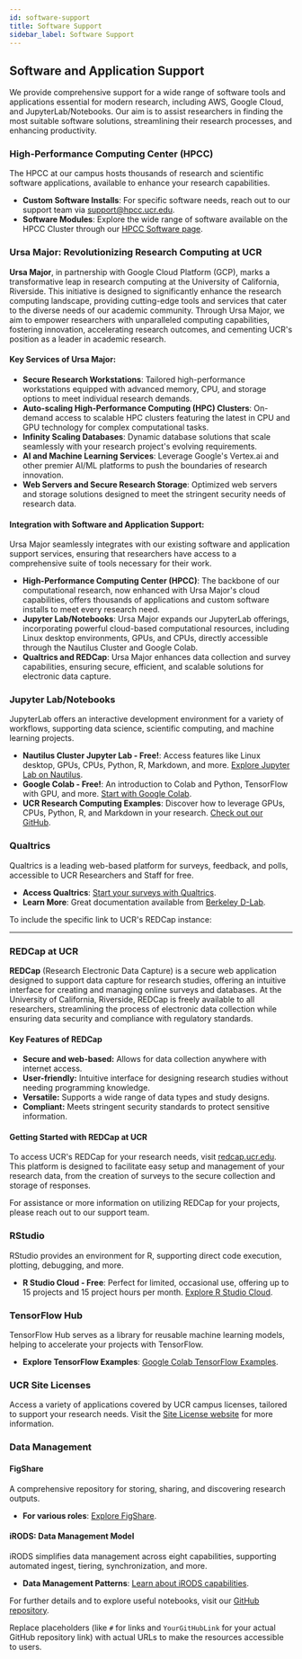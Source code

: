 ```yaml
---
id: software-support
title: Software Support
sidebar_label: Software Support
---
```


## Software and Application Support

We provide comprehensive support for a wide range of software tools and applications essential for modern research, including AWS, Google Cloud, and JupyterLab/Notebooks. Our aim is to assist researchers in finding the most suitable software solutions, streamlining their research processes, and enhancing productivity.

### High-Performance Computing Center (HPCC)

The HPCC at our campus hosts thousands of research and scientific software applications, available to enhance your research capabilities.

- **Custom Software Installs**: For specific software needs, reach out to our support team via [support@hpcc.ucr.edu](mailto:support@hpcc.ucr.edu).
- **Software Modules**: Explore the wide range of software available on the HPCC Cluster through our [HPCC Software page](https://hpcc.ucr.edu/about/software/).

### Ursa Major: Revolutionizing Research Computing at UCR

**Ursa Major**, in partnership with Google Cloud Platform (GCP), marks a transformative leap in research computing at the University of California, Riverside. This initiative is designed to significantly enhance the research computing landscape, providing cutting-edge tools and services that cater to the diverse needs of our academic community. Through Ursa Major, we aim to empower researchers with unparalleled computing capabilities, fostering innovation, accelerating research outcomes, and cementing UCR's position as a leader in academic research.

#### Key Services of Ursa Major:

- **Secure Research Workstations**: Tailored high-performance workstations equipped with advanced memory, CPU, and storage options to meet individual research demands.
- **Auto-scaling High-Performance Computing (HPC) Clusters**: On-demand access to scalable HPC clusters featuring the latest in CPU and GPU technology for complex computational tasks.
- **Infinity Scaling Databases**: Dynamic database solutions that scale seamlessly with your research project's evolving requirements.
- **AI and Machine Learning Services**: Leverage Google's Vertex.ai and other premier AI/ML platforms to push the boundaries of research innovation.
- **Web Servers and Secure Research Storage**: Optimized web servers and storage solutions designed to meet the stringent security needs of research data.

#### Integration with Software and Application Support:

Ursa Major seamlessly integrates with our existing software and application support services, ensuring that researchers have access to a comprehensive suite of tools necessary for their work.

- **High-Performance Computing Center (HPCC)**: The backbone of our computational research, now enhanced with Ursa Major's cloud capabilities, offers thousands of applications and custom software installs to meet every research need.
- **Jupyter Lab/Notebooks**: Ursa Major expands our JupyterLab offerings, incorporating powerful cloud-based computational resources, including Linux desktop environments, GPUs, and CPUs, directly accessible through the Nautilus Cluster and Google Colab.
- **Qualtrics and REDCap**: Ursa Major enhances data collection and survey capabilities, ensuring secure, efficient, and scalable solutions for electronic data capture.

### Jupyter Lab/Notebooks

JupyterLab offers an interactive development environment for a variety of workflows, supporting data science, scientific computing, and machine learning projects.

- **Nautilus Cluster Jupyter Lab - Free!**: Access features like Linux desktop, GPUs, CPUs, Python, R, Markdown, and more. [Explore Jupyter Lab on Nautilus](https://docs.nationalresearchplatform.org/userdocs/jupyter/jupyterhub/).
- **Google Colab - Free!**: An introduction to Colab and Python, TensorFlow with GPU, and more. [Start with Google Colab](https://colab.research.google.com/).
- **UCR Research Computing Examples**: Discover how to leverage GPUs, CPUs, Python, R, and Markdown in your research. [Check out our GitHub](https://github.com/UCR-Research-Computing/Useful-Google-Colab-Notebooks).

### Qualtrics

Qualtrics is a leading web-based platform for surveys, feedback, and polls, accessible to UCR Researchers and Staff for free.

- **Access Qualtrics**: [Start your surveys with Qualtrics](http://ucriverside.qualtrics.com).
- **Learn More**: Great documentation available from [Berkeley D-Lab](https://dlab.berkeley.edu/data-resources/qualtrics).

To include the specific link to UCR's REDCap instance:

---

### REDCap at UCR

**REDCap** (Research Electronic Data Capture) is a secure web application designed to support data capture for research studies, offering an intuitive interface for creating and managing online surveys and databases. At the University of California, Riverside, REDCap is freely available to all researchers, streamlining the process of electronic data collection while ensuring data security and compliance with regulatory standards.

#### Key Features of REDCap

- **Secure and web-based:** Allows for data collection anywhere with internet access.
- **User-friendly:** Intuitive interface for designing research studies without needing programming knowledge.
- **Versatile:** Supports a wide range of data types and study designs.
- **Compliant:** Meets stringent security standards to protect sensitive information.

#### Getting Started with REDCap at UCR

To access UCR's REDCap for your research needs, visit [redcap.ucr.edu](https://redcap.ucr.edu). This platform is designed to facilitate easy setup and management of your research data, from the creation of surveys to the secure collection and storage of responses.

For assistance or more information on utilizing REDCap for your projects, please reach out to our support team.

### RStudio

RStudio provides an environment for R, supporting direct code execution, plotting, debugging, and more.

- **R Studio Cloud - Free**: Perfect for limited, occasional use, offering up to 15 projects and 15 project hours per month. [Explore R Studio Cloud](#).

### TensorFlow Hub

TensorFlow Hub serves as a library for reusable machine learning models, helping to accelerate your projects with TensorFlow.

- **Explore TensorFlow Examples**: [Google Colab TensorFlow Examples](https://colab.research.google.com/github/tensorflow/hub/blob/master/examples/colab/tf2_image_retraining.ipynb).

### UCR Site Licenses

Access a variety of applications covered by UCR campus licenses, tailored to support your research needs.
Visit the [Site License website](https://its.ucr.edu/software) for more information.

### Data Management

#### FigShare

A comprehensive repository for storing, sharing, and discovering research outputs.

- **For various roles**: [Explore FigShare](https://figshare.com/).

#### iRODS: Data Management Model

iRODS simplifies data management across eight capabilities, supporting automated ingest, tiering, synchronization, and more.

- **Data Management Patterns**: [Learn about iRODS capabilities](https://irods.org/).

For further details and to explore useful notebooks, visit our [GitHub repository](https://github.com/YourGitHubLink).

Replace placeholders (like `#` for links and `YourGitHubLink` for your actual GitHub repository link) with actual URLs to make the resources accessible to users.